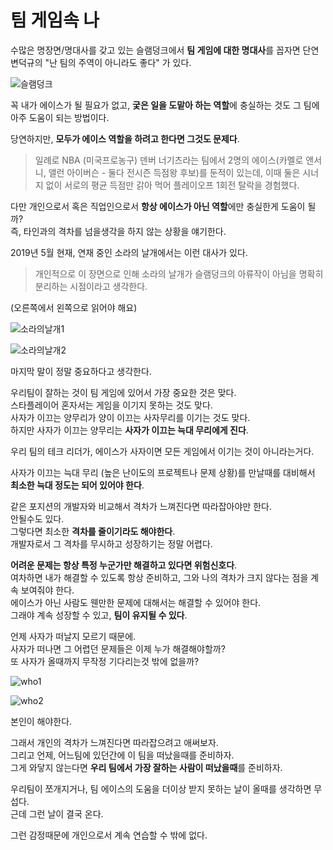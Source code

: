 # 팀 게임속 나

수많은 명장면/명대사를 갖고 있는 슬램덩크에서 **팀 게임에 대한 명대사**를 꼽자면 단연 변덕규의 "난 팀의 주역이 아니라도 좋다" 가 있다.  

![슬램덩크](./images/slamdunk.png)

꼭 내가 에이스가 될 필요가 없고, **궃은 일을 도맡아 하는 역할**에 충실하는 것도 그 팀에 아주 도움이 되는 방법이다.  
  
당연하지만, **모두가 에이스 역할을 하려고 한다면 그것도 문제다**.  

> 일례로 NBA (미국프로농구) 덴버 너기츠라는 팀에서 2명의 에이스(카멜로 앤서니, 앨런 아이버슨 - 둘다 전시즌 득점왕 후보)를 둔적이 있는데, 이때 둘은 시너지 없이 서로의 평균 득점만 갉아 먹어 플레이오프 1회전 탈락을 경험했다.

다만 개인으로서 혹은 직업인으로서 **항상 에이스가 아닌 역할**에만 충실한게 도움이 될까?  
즉, 타인과의 격차를 넘을생각을 하지 않는 상황을 얘기한다.  
  
2019년 5월 현재, 연재 중인 소라의 날개에서는 이런 대사가 있다.  

> 개인적으로 이 장면으로 인해 소라의 날개가 슬램덩크의 아류작이 아님을 명확히 분리하는 시점이라고 생각한다.

(오른쪽에서 왼쪽으로 읽어야 해요)

![소라의날개1](./images/소라의날개1.png)

![소라의날개2](./images/소라의날개2.png)

마지막 말이 정말 중요하다고 생각한다.  
  
우리팀이 잘하는 것이 팀 게임에 있어서 가장 중요한 것은 맞다.  
스타플레이어 혼자서는 게임을 이기지 못하는 것도 맞다.  
사자가 이끄는 양무리가 양이 이끄는 사자무리를 이기는 것도 맞다.  
하지만 사자가 이끄는 양무리는 **사자가 이끄는 늑대 무리에게 진다**.  
  
우리 팀의 테크 리더가, 에이스가 사자이면 모든 게임에서 이기는 것이 아니라는거다.  
  
사자가 이끄는 늑대 무리 (높은 난이도의 프로젝트나 문제 상황)를 만날때를 대비해서 **최소한 늑대 정도는 되어 있어야 한다**.  
  
같은 포지션의 개발자와 비교해서 격차가 느껴진다면 따라잡아야만 한다.  
안될수도 있다.  
그렇다면 최소한 **격차를 줄이기라도 해야한다**.  
개발자로서 그 격차를 무시하고 성장하기는 정말 어렵다.  
  
**어려운 문제는 항상 특정 누군가만 해결하고 있다면 위험신호다**.  
여차하면 내가 해결할 수 있도록 항상 준비하고, 그와 나의 격차가 크지 않다는 점을 계속 보여줘야 한다.  
에이스가 아닌 사람도 웬만한 문제에 대해서는 해결할 수 있어야 한다.  
그래야 계속 성장할 수 있고, **팀이 유지될 수 있다**.  
  
언제 사자가 떠날지 모르기 때문에.  
사자가 떠나면 그 어렵던 문제들은 이제 누가 해결해야할까?  
또 사자가 올때까지 무작정 기다리는것 밖에 없을까?

![who1](./images/who1.png)

![who2](./images/who2.png)

본인이 해야한다.  
  
그래서 개인의 격차가 느껴진다면 따라잡으려고 애써보자.  
그리고 언제, 어느팀에 있던간에 이 팀을 떠났을때를 준비하자.  
그게 와닿지 않는다면 **우리 팀에서 가장 잘하는 사람이 떠났을때**를 준비하자.  
  
우리팀이 쪼개지거나, 팀 에이스의 도움을 더이상 받지 못하는 날이 올때를 생각하면 무섭다.  
근데 그런 날이 결국 온다.  

그런 감정때문에 개인으로서 계속 연습할 수 밖에 없다.  



